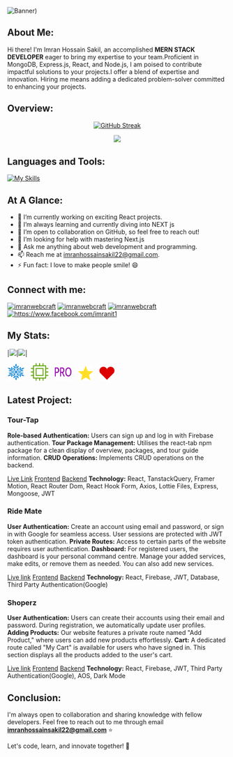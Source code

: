 ![Banner]([https://github.com/imranwebcraft/imranwebcraft/blob/main/Image/Linkedin%20Cover%20Photo.png]))

## About Me:
Hi there! I'm Imran Hossain Sakil, an accomplished **MERN STACK DEVELOPER** eager to bring my expertise to your team.Proficient in MongoDB, Express.js, React, and Node.js, I am poised to contribute impactful solutions to your projects.I offer a blend of expertise and innovation. Hiring me means adding a dedicated problem-solver committed to enhancing your projects.
## Overview:
<div align="center">

[![GitHub Streak](https://github-readme-streak-stats.herokuapp.com?user=imranwebcraft&theme=github-dark&card_width=500)](https://git.io/streak-stats)

![](http://github-profile-summary-cards.vercel.app/api/cards/profile-details?username=imranwebcraft&theme=github_dark)
</div>

## Languages and Tools:
[![My Skills](https://skillicons.dev/icons?i=react,js,html,css,bootstrap,tailwind,figma,xd,firebase,git,github,materialui,mongodb,nodejs,vite,vscode,powershell,postman)](https://skillicons.dev)

## At A Glance:
  - 🔭 I’m currently working on exciting React projects.<br>
  - 🌱 I’m always learning and currently diving into NEXT js<br>
  - 👯 I’m open to collaboration on GitHub, so feel free to reach out!<br>
  - 🤔 I’m looking for help with mastering Next.js<br>
  - 💬 Ask me anything about web development and programming.<br>
  - 📫 Reach me at imranhossainsakil22@gmail.com.<br>
  - ⚡ Fun fact: I love to make people smile! 😄

## Connect with me:

<p align="left">
<a href="mailto:imranhossainsakil22@gmail.com"><img  src="https://upload.wikimedia.org/wikipedia/commons/7/7e/Gmail_icon_%282020%29.svg" alt="imranwebcraft" height="30" width="30"/></a>
<a href="https://twitter.com/imranwebcraft" target="blank"><img  src="https://raw.githubusercontent.com/rahuldkjain/github-profile-readme-generator/master/src/images/icons/Social/twitter.svg" alt="imranwebcraft" height="30" width="40" /></a>
<a href="https://linkedin.com/in/imranwebcraft" target="blank"><img  src="https://raw.githubusercontent.com/rahuldkjain/github-profile-readme-generator/master/src/images/icons/Social/linked-in-alt.svg" alt="imranwebcraft" height="30" width="30" /></a>
<a href="https://www.facebook.com/imranit1" target="blank"><img  src="https://raw.githubusercontent.com/rahuldkjain/github-profile-readme-generator/master/src/images/icons/Social/facebook.svg" alt="https://www.facebook.com/imranit1" height="25" width="30" /></a>
</p>

## My Stats:
<div align="left">

|![](http://github-profile-summary-cards.vercel.app/api/cards/stats?username=imranwebcraft&theme=github_dark)|![](http://github-profile-summary-cards.vercel.app/api/cards/productive-time?username=imranwebcraft&theme=github_dark&utcOffset=8)|
</div>

<p align="left">
<a href='https://archiveprogram.github.com/'><img src='https://raw.githubusercontent.com/acervenky/animated-github-badges/master/assets/acbadge.gif' width='40' height='40'></a> <a href='https://docs.github.com/en/developers'><img src='https://raw.githubusercontent.com/acervenky/animated-github-badges/master/assets/devbadge.gif' width='40' height='40'></a> <a href='https://github.com/pricing'><img src='https://raw.githubusercontent.com/acervenky/animated-github-badges/master/assets/pro.gif' width='40' height='40'></a> <a href='https://stars.github.com/'><img src='https://raw.githubusercontent.com/acervenky/animated-github-badges/master/assets/starbadge.gif' width='35' height='35'></a> <a href='https://docs.github.com/en/github/supporting-the-open-source-community-with-github-sponsors'><img src='https://raw.githubusercontent.com/acervenky/animated-github-badges/master/assets/sponsorbadge.gif' width='35' height='35'></a> </p>

## Latest Project:

### Tour-Tap

**Role-based Authentication:** Users can sign up and log in with Firebase authentication.
**Tour Package Management:** Utilises the react-tab npm package for a clean display of overview, packages, and tour guide information.
**CRUD Operations:** Implements CRUD operations on the backend.

[Live Link](https://tour-tap.web.app) 
[Frontend](https://github.com/imranwebcraft/tour-tap-client) 
[Backend](https://github.com/imranwebcraft/tour-tap-server) 
**Technology:** React, TanstackQuery, Framer Motion, React Router Dom, React Hook Form, Axios, Lottie Files, Express, Mongoose, JWT
### Ride Mate

**User Authentication:** Create an account using email and password, or sign in with Google for seamless access. User sessions are protected with JWT token authentication.
**Private Routes:** Access to certain parts of the website requires user authentication.
**Dashboard:** For registered users, the dashboard is your personal command centre. Manage your added services, make edits, or remove them as needed. You can also add new services.

[Live link](https://pawsgo-7d6e0.web.app)
[Frontend](https://github.com/imranwebcraft/RideMate-Client)
[Backend](https://github.com/imranwebcraft/RideMate-Server)
**Technology:** React, Firebase, JWT, Database, Third Party Authentication(Google)


### Shoperz

**User Authentication:** Users can create their accounts using their email and password. During registration, we automatically update user profiles.
**Adding Products:** Our website features a private route named "Add Product," where users can add new products effortlessly.
**Cart:** A dedicated route called "My Cart" is available for users who have signed in. This section displays all the products added to the user's cart.

[Live link](https://shoperz-3e0d8.web.app)
[Frontend](https://github.com/imranwebcraft/Shoperz-Client)
[Backend](https://github.com/imranwebcraft/Shoperz-Server)
**Technology:** React, Firebase, JWT, Third Party Authentication(Google), AOS, Dark Mode


## Conclusion:
I'm always open to collaboration and sharing knowledge with fellow developers. Feel free to reach out to me through email **imranhossainsakil22@gmail.com** :star:

Let's code, learn, and innovate together! 🚀
